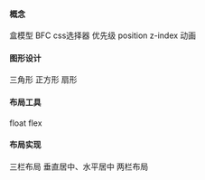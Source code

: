 #### 概念
盒模型
BFC
css选择器 优先级
position
z-index
动画
#### 图形设计
三角形
正方形
扇形

#### 布局工具
float
flex
#### 布局实现
三栏布局
垂直居中、水平居中
两栏布局 